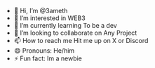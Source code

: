 - 👋 Hi, I’m @3ameth
- 👀 I’m interested in WEB3
- 🌱 I’m currently learning To be a dev
- 💞️ I’m looking to collaborate on Any Project
- 📫 How to reach me Hit me up on X or Discord
- 😄 Pronouns: He/him
- ⚡ Fun fact: Im a newbie 

<!---
3ameth/3ameth is a ✨ special ✨ repository because its `README.md` (this file) appears on your GitHub profile.
You can click the Preview link to take a look at your changes.
--->
